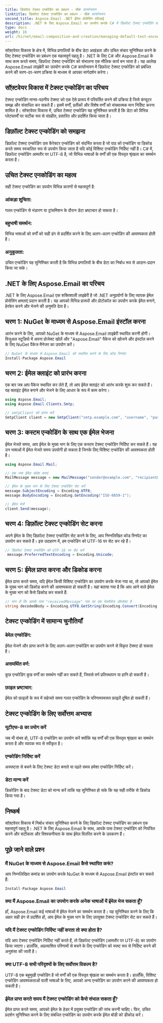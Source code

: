 ```yaml
---
title: डिफ़ॉल्ट टेक्स्ट एन्कोडिंग का प्रबंधन - सी# कार्यान्वयन
linktitle: डिफ़ॉल्ट टेक्स्ट एन्कोडिंग का प्रबंधन - सी# कार्यान्वयन
second_title: Aspose.Email .NET ईमेल प्रोसेसिंग एपीआई
description: .NET के लिए Aspose.Email का उपयोग करके C# में डिफ़ॉल्ट टेक्स्ट एन्कोडिंग को प्रबंधित करना सीखें। स्रोत कोड के साथ चरण-दर-चरण निर्देशों का पालन करें और सटीक डेटा संचार सुनिश्चित करें।
type: docs
weight: 16
url: /hi/net/email-composition-and-creation/managing-default-text-encoding-csharp-implementation/
---
```


सॉफ़्टवेयर विकास के क्षेत्र में, विभिन्न प्रणालियों के बीच डेटा अखंडता और उचित संचार सुनिश्चित करने के लिए टेक्स्ट एन्कोडिंग का प्रबंधन एक महत्वपूर्ण पहलू है। .NET के लिए C# और Aspose.Email के साथ काम करते समय, डिफ़ॉल्ट टेक्स्ट एन्कोडिंग को संभालना एक मौलिक कार्य बन जाता है। यह आलेख Aspose.Email लाइब्रेरी का उपयोग करके C# कार्यान्वयन में डिफ़ॉल्ट टेक्स्ट एन्कोडिंग को प्रबंधित करने की चरण-दर-चरण प्रक्रिया के माध्यम से आपका मार्गदर्शन करेगा।


## सॉफ़्टवेयर विकास में टेक्स्ट एन्कोडिंग का परिचय

टेक्स्ट एन्कोडिंग मानव-पठनीय टेक्स्ट को एक ऐसे प्रारूप में परिवर्तित करने की प्रक्रिया है जिसे कंप्यूटर समझ और संसाधित कर सकते हैं। इसमें वर्णों, प्रतीकों और विशेष वर्णों को संख्यात्मक मान निर्दिष्ट करना शामिल है। सॉफ्टवेयर विकास में, उचित टेक्स्ट एन्कोडिंग यह सुनिश्चित करती है कि डेटा को विभिन्न प्लेटफार्मों पर सटीक रूप से संग्रहीत, प्रसारित और प्रदर्शित किया जाता है।

## डिफ़ॉल्ट टेक्स्ट एन्कोडिंग को समझना

डिफ़ॉल्ट टेक्स्ट एन्कोडिंग उस कैरेक्टर एन्कोडिंग को संदर्भित करता है जो पाठ को एन्कोडिंग या डिकोड करते समय स्वचालित रूप से उपयोग किया जाता है यदि कोई विशिष्ट एन्कोडिंग निर्दिष्ट नहीं है। C# में, डिफ़ॉल्ट एन्कोडिंग आमतौर पर UTF-8 है, जो विभिन्न भाषाओं के वर्णों की एक विस्तृत श्रृंखला का समर्थन करता है।

## उचित टेक्स्ट एनकोडिंग का महत्व

सही टेक्स्ट एन्कोडिंग का उपयोग विभिन्न कारणों से महत्वपूर्ण है:
### आंकड़ा शुचिता:
गलत एन्कोडिंग से भंडारण या ट्रांसमिशन के दौरान डेटा भ्रष्टाचार हो सकता है।
### बहुभाषी समर्थन: 
विभिन्न भाषाओं को वर्णों को सही ढंग से प्रदर्शित करने के लिए अलग-अलग एन्कोडिंग की आवश्यकता होती है।
### अनुकूलता:
उचित एन्कोडिंग यह सुनिश्चित करती है कि विभिन्न प्रणालियों के बीच डेटा का निर्बाध रूप से आदान-प्रदान किया जा सके।

## .NET के लिए Aspose.Email का परिचय

.NET के लिए Aspose.Email एक शक्तिशाली लाइब्रेरी है जो .NET अनुप्रयोगों के लिए व्यापक ईमेल प्रोसेसिंग क्षमताएं प्रदान करती है। यह आपको विभिन्न प्रारूपों और प्रोटोकॉल का उपयोग करके ईमेल बनाने, हेरफेर करने और भेजने की अनुमति देता है।

## चरण 1: NuGet के माध्यम से Aspose.Email इंस्टॉल करना

आरंभ करने के लिए, आपको NuGet के माध्यम से Aspose.Email लाइब्रेरी स्थापित करनी होगी। विजुअल स्टूडियो में अपना प्रोजेक्ट खोलें और "Aspose.Email" पैकेज को खोजने और इंस्टॉल करने के लिए NuGet पैकेज मैनेजर का उपयोग करें।

```csharp
// NuGet के माध्यम से Aspose.Email को स्थापित करने के लिए कोड स्निपेट
Install-Package Aspose.Email
```

## चरण 2: ईमेल क्लाइंट को प्रारंभ करना

एक बार जब आप पैकेज स्थापित कर लेते हैं, तो आप ईमेल क्लाइंट को आरंभ करके शुरू कर सकते हैं। यह क्लाइंट ईमेल बनाने और भेजने के लिए आधार के रूप में काम करेगा।

```csharp
using Aspose.Email;
using Aspose.Email.Clients.Smtp;

// smtpClient को प्रारंभ करें
SmtpClient client = new SmtpClient("smtp.example.com", "username", "password");
```

## चरण 3: कस्टम एन्कोडिंग के साथ एक ईमेल भेजना

ईमेल भेजते समय, आप ईमेल के मुख्य भाग के लिए एक कस्टम टेक्स्ट एन्कोडिंग निर्दिष्ट कर सकते हैं। यह उन भाषाओं में ईमेल भेजते समय उपयोगी हो सकता है जिनके लिए विशिष्ट एन्कोडिंग की आवश्यकता होती है।

```csharp
using Aspose.Email.Mail;

// एक नया ईमेल संदेश बनाएं
MailMessage message = new MailMessage("sender@example.com", "recipient@example.com", "Subject", "Body");

// ईमेल के मुख्य भाग के लिए टेक्स्ट एन्कोडिंग सेट करें
message.SubjectEncoding = Encoding.UTF8;
message.BodyEncoding = Encoding.GetEncoding("ISO-8859-1");

// ईमेल भेजें
client.Send(message);
```

## चरण 4: डिफ़ॉल्ट टेक्स्ट एन्कोडिंग सेट करना

अपने ईमेल के लिए डिफ़ॉल्ट टेक्स्ट एन्कोडिंग सेट करने के लिए, आप निम्नलिखित कोड स्निपेट का उपयोग कर सकते हैं। इस उदाहरण में, हम एन्कोडिंग को UTF-16 पर सेट कर रहे हैं।

```csharp
// डिफ़ॉल्ट टेक्स्ट एन्कोडिंग को UTF-16 पर सेट करें
 message.PreferredTextEncoding = Encoding.Unicode;
```

## चरण 5: ईमेल प्राप्त करना और डिकोड करना

ईमेल प्राप्त करते समय, यदि ईमेल किसी विशिष्ट एन्कोडिंग का उपयोग करके भेजा गया था, तो आपको ईमेल के मुख्य भाग को डिकोड करने की आवश्यकता हो सकती है। यहां बताया गया है कि आप आने वाले ईमेल के मुख्य भाग को कैसे डिकोड कर सकते हैं:

```csharp
// मान लें कि आपके पास "receivedMessage" नाम का एक मेलमैसेज ऑब्जेक्ट है
string decodedBody = Encoding.UTF8.GetString(Encoding.Convert(Encoding.GetEncoding("ISO-8859-1"), Encoding.UTF8, Encoding.GetEncoding("ISO-8859-1").GetBytes(receivedMessage.Body)));
```

## टेक्स्ट एन्कोडिंग में सामान्य चुनौतियाँ

### बेमेल एन्कोडिंग: 
ईमेल भेजने और प्राप्त करने के लिए अलग-अलग एन्कोडिंग का उपयोग करने से विकृत टेक्स्ट हो सकता है।
### असमर्थित वर्ण:
कुछ एन्कोडिंग कुछ वर्णों का समर्थन नहीं कर सकते हैं, जिससे वर्ण प्रतिस्थापन या हानि हो सकती है।
### फ़ाइल भ्रष्टाचार: 
ईमेल को फ़ाइलों के रूप में सहेजते समय गलत एन्कोडिंग के परिणामस्वरूप फ़ाइलें दूषित हो सकती हैं।

## टेक्स्ट एन्कोडिंग के लिए सर्वोत्तम अभ्यास

### यूटीएफ-8 का प्रयोग करें 
 जब भी संभव हो, UTF-8 एन्कोडिंग का उपयोग करें क्योंकि यह वर्णों की एक विस्तृत श्रृंखला का समर्थन करता है और व्यापक रूप से स्वीकृत है।
### एन्कोडिंग निर्दिष्ट करें 
 अस्पष्टता से बचने के लिए टेक्स्ट डेटा बनाते या पढ़ते समय हमेशा एन्कोडिंग निर्दिष्ट करें।
### डेटा मान्य करें 
 डिकोडिंग के बाद टेक्स्ट डेटा को मान्य करें ताकि यह सुनिश्चित हो सके कि यह सही तरीके से डिकोड किया गया है।

## निष्कर्ष

सॉफ़्टवेयर विकास में निर्बाध संचार सुनिश्चित करने के लिए डिफ़ॉल्ट टेक्स्ट एन्कोडिंग का प्रबंधन एक महत्वपूर्ण पहलू है। .NET के लिए Aspose.Email के साथ, आपके पास टेक्स्ट एन्कोडिंग को नियंत्रित करने और सटीकता और विश्वसनीयता के साथ ईमेल वितरित करने के उपकरण हैं।

## पूछे जाने वाले प्रश्न

### मैं NuGet के माध्यम से Aspose.Email कैसे स्थापित करूं?

आप निम्नलिखित कमांड का उपयोग करके NuGet के माध्यम से Aspose.Email इंस्टॉल कर सकते हैं:
```csharp
Install-Package Aspose.Email
```

### क्या मैं Aspose.Email का उपयोग करके अनेक भाषाओं में ईमेल भेज सकता हूँ?

हाँ, Aspose.Email कई भाषाओं में ईमेल भेजने का समर्थन करता है। यह सुनिश्चित करने के लिए कि अक्षर सही ढंग से प्रदर्शित हों, आप ईमेल के मुख्य भाग के लिए उपयुक्त टेक्स्ट एन्कोडिंग सेट कर सकते हैं।

### यदि मैं टेक्स्ट एन्कोडिंग निर्दिष्ट नहीं करता तो क्या होता है?

यदि आप टेक्स्ट एन्कोडिंग निर्दिष्ट नहीं करते हैं, तो डिफ़ॉल्ट एन्कोडिंग (आमतौर पर UTF-8) का उपयोग किया जाएगा। हालाँकि, अप्रत्याशित परिणामों से बचने के लिए एन्कोडिंग को स्पष्ट रूप से निर्दिष्ट करने की अनुशंसा की जाती है।

### क्या UTF-8 सभी परिदृश्यों के लिए सर्वोत्तम विकल्प है?

UTF-8 एक बहुमुखी एन्कोडिंग है जो वर्णों की एक विस्तृत श्रृंखला का समर्थन करता है। हालाँकि, विशिष्ट एन्कोडिंग आवश्यकताओं वाली भाषाओं के लिए, आपको अन्य एन्कोडिंग का उपयोग करने की आवश्यकता हो सकती है।

### ईमेल प्राप्त करते समय मैं टेक्स्ट एन्कोडिंग को कैसे संभाल सकता हूँ?

ईमेल प्राप्त करते समय, आपको ईमेल के हेडर में प्रयुक्त एन्कोडिंग की जांच करनी चाहिए। फिर, उचित प्रदर्शन सुनिश्चित करने के लिए संबंधित एन्कोडिंग का उपयोग करके ईमेल बॉडी को डीकोड करें।